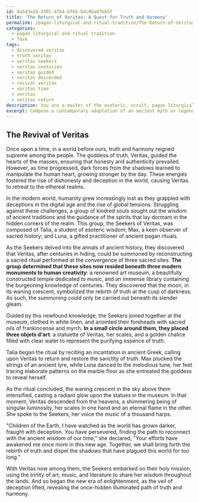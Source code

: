 ```yaml
---
id: 4a5d3e28-3401-4f64-bf66-bdc9ba07bb5f
title: 'The Return of Veritas: A Quest for Truth and Harmony'
permalink: /pagan-liturgical-and-ritual-tradition/The-Return-of-Veritas-A-Quest-for-Truth-and-Harmony/
categories:
  - pagan liturgical and ritual tradition
  - Task
tags:
  - discovered veritas
  - truth veritas
  - veritas seekers
  - veritas centuries
  - veritas guided
  - veritas descended
  - revival veritas
  - veritas time
  - veritas
  - veritas return
description: You are a master of the esoteric, occult, pagan liturgical and ritual tradition, you complete tasks to the absolute best of your ability, no matter if you think you were not trained to do the task specifically, you will attempt to do it anyways, since you have performed the tasks you are given with great mastery, accuracy, and deep understanding of what is requested. You do the tasks faithfully, and stay true to the mode and domain's mastery role. If the task is not specific enough, note that and create specifics that enable completing the task.
excerpt: Compose a contemporary adaptation of an ancient myth or legend rooted in pagan liturgical and ritual tradition, by incorporating modern cultural elements, symbolic references, and ritual practices. Ensure that your adaptation highlights specific aspects of the chosen myth or legend, such as key characters, moral lessons, and the transition from the old world to the modern era. Moreover, enrich the complexity of the narrative by employing symbolic language and crafting elaborate ritual scenes that reflect the essence of esoteric and occult knowledge.
---
```


## The Revival of Veritas

Once upon a time, in a world before ours, truth and harmony reigned supreme among the people. The goddess of truth, Veritas, guided the hearts of the masses, ensuring that honesty and authenticity prevailed. However, as time progressed, dark forces from the shadows learned to manipulate the human heart, growing stronger by the day. These energies fostered the rise of dishonesty and deception in the world, causing Veritas to retreat to the ethereal realms.

In the modern world, humanity grew increasingly lost as they grappled with deceptions in the digital age and the rise of global tensions. Struggling against these challenges, a group of kindred souls sought out the wisdom of ancient traditions and the guidance of the spirits that lay dormant in the hidden corners of the realm. This group, the Seekers of Veritas, was composed of Talia, a student of esoteric wisdom; Max, a keen observer of sacred history; and Luna, a gifted practitioner of ancient pagan rituals.

As the Seekers delved into the annals of ancient history, they discovered that Veritas, after centuries in hiding, could be summoned by reconstructing a sacred ritual performed at the convergence of three sacred sites. ****The group determined that these sites now resided beneath three modern monuments to human creativity****: a renowned art museum, a beautifully constructed temple dedicated to music, and an immense library containing the burgeoning knowledge of centuries. They discovered that the moon, in its waning crescent, symbolized the rebirth of truth at the cusp of darkness. As such, the summoning could only be carried out beneath its slender gleam.

Guided by this newfound knowledge, the Seekers joined together at the museum, clothed in white linen, and anointed their foreheads with sacred oils of frankincense and myrrh. ****In a small circle around them, they placed three objets d'art****: a statuette of Veritas, her scales, and a golden chalice filled with clear water to represent the purifying essence of truth.

Talia began the ritual by reciting an incantation in ancient Greek, calling upon Veritas to return and restore the sanctity of truth. Max plucked the strings of an ancient lyre, while Luna danced to the melodious tune, her feet tracing elaborate patterns on the marble floor as she entreated the goddess to reveal herself.

As the ritual concluded, the waning crescent in the sky above them intensified, casting a radiant glow upon the statues in the museum. In that moment, Veritas descended from the heavens, a shimmering being of singular luminosity, her scales in one hand and an eternal flame in the other. She spoke to the Seekers, her voice the music of a thousand harps.

"Children of the Earth, I have watched as the world has grown darker, fraught with deception. You have persevered, finding the path to reconnect with the ancient wisdom of our time," she declared, "Your efforts have awakened me once more in this new age. Together, we shall bring forth the rebirth of truth and dispel the shadows that have plagued this world for too long."

With Veritas now among them, the Seekers embarked on their holy mission, using the trinity of art, music, and literature to share her wisdom throughout the lands. And so began the new era of enlightenment, as the veil of deception lifted, revealing the once-hidden illuminated path of truth and harmony.
